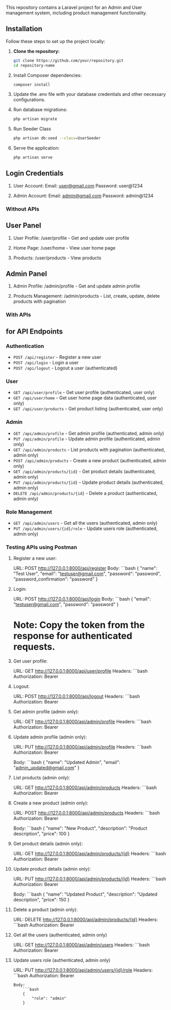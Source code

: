 
This repository contains a Laravel project for an Admin and User management system, including product management functionality.

## Installation

Follow these steps to set up the project locally:

1. **Clone the repository:**

   ```bash
   git clone https://github.com/your/repository.git
   cd repository-name

2. Install Composer dependencies:

    ```bash
    composer install

3. Update the .env file with your database credentials and other necessary configurations.

4. Run database migrations:

    ```bash
    php artisan migrate

5. Run Seeder Class
    ```bash
    php artisan db:seed --class=UserSeeder

6. Serve the application:

    ```bash
    php artisan serve

## Login Credentials

1.  User Account:
    Email: user@gmail.com
    Password: user@1234

2.  Admin Account:
    Email: admin@gmail.com
    Password: admin@1234


### Without APIs

## User Panel

1. User Profile: 
    /user/profile - Get and update user profile

2. Home Page:
    /user/home - View user home page

3. Products:
    /user/products - View products

## Admin Panel

1. Admin Profile:
    /admin/profile - Get and update admin profile

2. Products Management:
    /admin/products - List, create, update, delete products with pagination

###  With APIs

## for API Endpoints

### Authentication

- `POST /api/register` - Register a new user
- `POST /api/login` - Login a user
- `POST /api/logout` - Logout a user (authenticated)

### User

- `GET /api/user/profile` - Get user profile (authenticated, user only)
- `GET /api/user/home` - Get user home page data (authenticated, user only)
- `GET /api/user/products` - Get product listing (authenticated, user only)

### Admin

- `GET /api/admin/profile` - Get admin profile (authenticated, admin only)
- `PUT /api/admin/profile` - Update admin profile (authenticated, admin only)
- `GET /api/admin/products` - List products with pagination (authenticated, admin only)
- `POST /api/admin/products` - Create a new product (authenticated, admin only)
- `GET /api/admin/products/{id}` - Get product details (authenticated, admin only)
- `PUT /api/admin/products/{id}` - Update product details (authenticated, admin only)
- `DELETE /api/admin/products/{id}` - Delete a product (authenticated, admin only)

### Role Management 

- `GET /api/admin/users` - Get all the users (authenticated, admin only)
- `PUT /api/admin/users/{id}/role` - Update users role (authenticated, admin only)

### Testing APIs using Postman

1. Register a new user:

    URL: POST http://127.0.0.1:8000/api/register
    Body: 
        ```bash
        {
        "name": "Test User",
        "email": "testuser@gmail.com",
        "password": "password",
        "password_confirmation": "password"
        }

2. Login:

    URL: POST http://127.0.0.1:8000/api/login
    Body:
        ```bash
        {
        "email": "testuser@gmail.com",
        "password": "password"
        }

   # Note: Copy the token from the response for authenticated requests.

3. Get user profile:

    URL: GET http://127.0.0.1:8000/api/user/profile
    Headers:
        ```bash
        Authorization: Bearer <token>


4. Logout:

    URL: POST http://127.0.0.1:8000/api/logout
    Headers:
        ```bash
        Authorization: Bearer <token>


5. Get admin profile (admin only):

    URL: GET http://127.0.0.1:8000/api/admin/profile
    Headers:
        ```bash
        Authorization: Bearer <token>

6. Update admin profile (admin only):

    URL: PUT http://127.0.0.1:8000/api/admin/profile
    Headers:
        ```bash
        Authorization: Bearer <token>

    Body:
        ```bash
        {
        "name": "Updated Admin",
        "email": "admin_updated@gmail.com"
        }

7. List products (admin only):

    URL: GET http://127.0.0.1:8000/api/admin/products
    Headers:
        ```bash
        Authorization: Bearer <token>

8. Create a new product (admin only):

    URL: POST http://127.0.0.1:8000/api/admin/products
    Headers:
        ```bash
        Authorization: Bearer <token>

    Body:
        ```bash
        {
            "name": "New Product",
            "description": "Product description",
            "price": 100
        }

9. Get product details (admin only):

    URL: GET http://127.0.0.1:8000/api/admin/products/{id}
    Headers:
        ```bash
        Authorization: Bearer <token>

10. Update product details (admin only):

    URL: PUT http://127.0.0.1:8000/api/admin/products/{id}
    Headers:
        ```bash
        Authorization: Bearer <token>

    Body:
        ```bash
        {
            "name": "Updated Product",
            "description": "Updated description",
            "price": 150
        }

11. Delete a product (admin only):

    URL: DELETE http://127.0.0.1:8000/api/admin/products/{id}
    Headers:
        ```bash
        Authorization: Bearer <token>

12. Get all the users (authenticated, admin only)

    URL: GET http://127.0.0.1:8000/api/admin/users
    Headers:
        ```bash
        Authorization: Bearer <token>

13. Update users role (authenticated, admin only)

    URL: PUT http://127.0.0.1:8000/api/admin/users/{id}/role
        Headers:
            ```bash
            Authorization: Bearer <token>

        Body:
            ```bash
            {
                "role": "admin"
            }